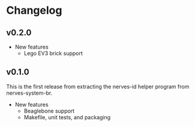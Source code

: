 # Changelog

## v0.2.0

  * New features
    * Lego EV3 brick support

## v0.1.0

This is the first release from extracting the nerves-id helper program from
nerves-system-br.

  * New features
    * Beaglebone support
    * Makefile, unit tests, and packaging


